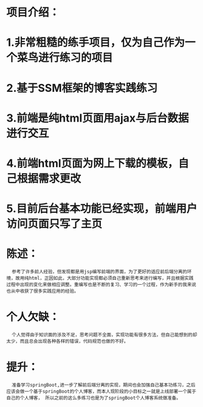 # 项目介绍：
#  1.非常粗糙的练手项目，仅为自己作为一个菜鸟进行练习的项目
#  2.基于SSM框架的博客实践练习
#  3.前端是纯html页面用ajax与后台数据进行交互
#  4.前端html页面为网上下载的模板，自己根据需求更改
#  5.目前后台基本功能已经实现，前端用户访问页面只写了主页


# 陈述：  
      参考了许多前人经验，但发现都是用jsp编写前端的界面，为了更好的适应前后端分离的环境，故用纯html，正因如此，大部分功能实现都必须自己重新思考来进行编写，并且根据实践过程中出现的变化来做相应调整。重编写也是不断的复习、学习的一个过程，作为新手的我来说也从中收获了很多实践应用的经验。

# 个人欠缺：
      个人觉得由于知识面的涉及不足，思考问题不全面，实现功能有很多方法，但自己能想到的却太少，而且总会出现各种各样的错误，代码规范也做的不好。
 
# 提升：
      准备学习springBoot,进一步了解前后端分离的实现，期间也会加强自己基本功练习，之后应该会做一个基于springBoot的个人博客，而本人现阶段的小目标之一就是上线部署一个属于自己的个人博客， 所以之前的这么多练习也是为了springBoot个人博客系统做准备。
    
